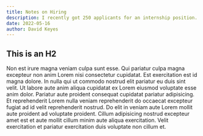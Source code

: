 ```yaml
---
title: Notes on Hiring
description: I recently got 250 applicants for an internship position. Here's what I learned about hiring.
date: 2022-05-16
author: David Keyes
---
```


## This is an H2

Non est irure magna veniam culpa sunt esse. Qui pariatur culpa magna excepteur non anim Lorem nisi consectetur cupidatat. Est exercitation est id magna dolore. In nulla qui ut commodo nostrud elit pariatur eu duis sint velit. Ut labore aute anim aliqua cupidatat ex Lorem eiusmod voluptate esse anim dolor. Pariatur aute proident consequat cupidatat pariatur adipisicing. Et reprehenderit Lorem nulla veniam reprehenderit do occaecat excepteur fugiat ad id velit reprehenderit nostrud. Do elit in veniam aute Lorem mollit aute proident ad voluptate proident. Cillum adipisicing nostrud excepteur amet est et aute mollit cillum minim aute aliqua exercitation. Velit exercitation et pariatur exercitation duis voluptate non cillum et.